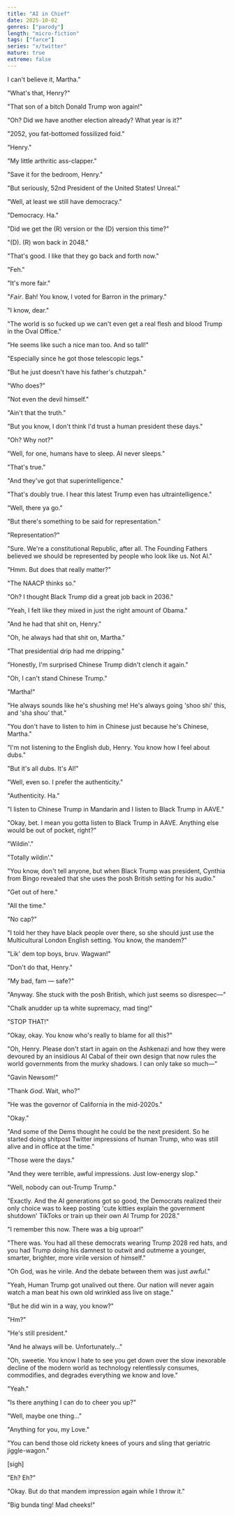 ```yaml
---
title: "AI in Chief"
date: 2025-10-02
genres: ["parody"]
length: "micro-fiction"
tags: ["farce"]
series: "x/twitter"
mature: true
extreme: false
---
```

I can't believe it, Martha."

"What's that, Henry?"

"That son of a bitch Donald Trump won again!"

"Oh? Did we have another election already? What year is it?"

"2052, you fat-bottomed fossilized foid."

"Henry."

"My little arthritic ass-clapper."

"Save it for the bedroom, Henry."

"But seriously, 52nd President of the United States! Unreal."

"Well, at least we still have democracy."

"Democracy. Ha."

"Did we get the (R) version or the (D) version this time?"

"(D). (R) won back in 2048."

"That's good. I like that they go back and forth now."

"Feh."

"It's more fair." 

"𝘍𝘢𝘪𝘳. Bah! You know, I voted for Barron in the primary."

"I know, dear."

"The world is so fucked up we can't even get a real flesh and blood Trump in the Oval Office."

"He seems like such a nice man too. And so tall!"

"Especially since he got those telescopic legs."

"But he just doesn't have his father's chutzpah."

"Who does?"

"Not even the devil himself."

"Ain't that the truth."

"But you know, I don't think I'd trust a human president these days." 

"Oh? Why not?"

"Well, for one, humans have to sleep. AI never sleeps."

"That's true."

"And they've got that superintelligence."

"That's doubly true. I hear this latest Trump even has ultraintelligence."

"Well, there ya go."

"But there's something to be said for representation."

"Representation?"

"Sure. We're a constitutional Republic, after all. The Founding Fathers believed we should be represented by people who look like us. Not AI."

"Hmm. But does that really matter?"

"The NAACP thinks so."

"Oh? I thought Black Trump did a great job back in 2036."

"Yeah, I felt like they mixed in just the right amount of Obama."

"And he had that shit on, Henry."

"Oh, he always had that shit on, Martha."

"That presidential drip had me dripping."

"Honestly, I'm surprised Chinese Trump didn't clench it again."

"Oh, I can't stand Chinese Trump."

"Martha!"

"He always sounds like he's shushing me! He's always going 'shoo shi' this, and 'sha shou' that."

"You don't have to listen to him in Chinese just because he's Chinese, Martha."

"I'm not listening to the English dub, Henry. You know how I feel about dubs."

"But it's all dubs. It's AI!"

"Well, even so. I prefer the authenticity."

"Authenticity. Ha."

"I listen to Chinese Trump in Mandarin and I listen to Black Trump in AAVE."

"Okay, bet. I mean you gotta listen to Black Trump in AAVE. Anything else would be out of pocket, right?"

"Wildin'."

"Totally wildin'."

"You know, don't tell anyone, but when Black Trump was president, Cynthia from Bingo revealed that she uses the posh British setting for his audio."

"Get out of here."

"All the time."

"No cap?"

"I told her they have black people over there, so she should just use the Multicultural London English setting. You know, the mandem?"

"Lik' dem top boys, bruv. Wagwan!"

"Don't do that, Henry."

"My bad, fam — safe?"

"Anyway. She stuck with the posh British, which just seems so disrespec—"

"Chalk anudder up ta white supremacy, mad ting!"

"STOP THAT!"

"Okay, okay. You know who's really to blame for all this?"

"Oh, Henry. Please don't start in again on the Ashkenazi and how they were devoured by an insidious AI Cabal of their own design that now rules the world governments from the murky shadows. I can only take so much—"

"Gavin Newsom!"

"Thank 𝘎𝘰𝘥. Wait, who?"

"He was the governor of California in the mid-2020s."

"Okay."

"And some of the Dems thought he could be the next president. So he started doing shitpost Twitter impressions of human Trump, who was still alive and in office at the time."

"Those were the days."

"And they were terrible, awful impressions. Just low-energy slop."

"Well, nobody can out-Trump Trump."

"Exactly. And the AI generations got so good, the Democrats realized their only choice was to keep posting 'cute kitties explain the government shutdown' TikToks or train up their own AI Trump for 2028."

"I remember this now. There was a big uproar!"

"There was. You had all these democrats wearing Trump 2028 red hats, and you had Trump doing his damnest to outwit and outmeme a younger, smarter, brighter, more virile version of himself."

"Oh God, was he virile. And the debate between them was just 𝘢𝘸𝘧𝘶𝘭."

"Yeah, Human Trump got unalived out there. Our nation will never again watch a man beat his own old wrinkled ass live on stage."

"But he did win in a way, you know?"

"Hm?"

"He's still president."

"And he always will be. Unfortunately..."

"Oh, sweetie. You know I hate to see you get down over the slow inexorable decline of the modern world as technology relentlessly consumes, commodifies, and degrades everything we know and love."

"Yeah."

"Is there anything I can do to cheer you up?"

"Well, maybe one thing..."

"Anything for you, my Love."

"You can bend those old rickety knees of yours and sling that geriatric jiggle-wagon."

[sigh] 

"Eh? Eh?"

"Okay. But do that mandem impression again while I throw it."

"Big bunda ting! Mad cheeks!"
